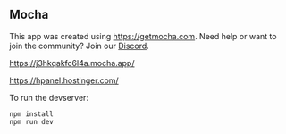 ## Mocha

This app was created using https://getmocha.com.
Need help or want to join the community? Join our [Discord](https://discord.gg/shDEGBSe2d).


https://j3hkqakfc6l4a.mocha.app/


https://hpanel.hostinger.com/

To run the devserver:
```
npm install
npm run dev
```
